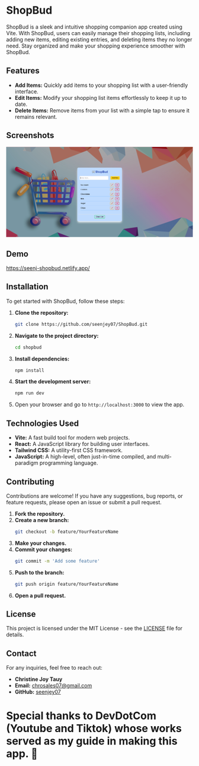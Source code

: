# ShopBud

ShopBud is a sleek and intuitive shopping companion app created using Vite. With ShopBud, users can easily manage their shopping lists, including adding new items, editing existing entries, and deleting items they no longer need. Stay organized and make your shopping experience smoother with ShopBud.

## Features

- **Add Items:** Quickly add items to your shopping list with a user-friendly interface.
- **Edit Items:** Modify your shopping list items effortlessly to keep it up to date.
- **Delete Items:** Remove items from your list with a simple tap to ensure it remains relevant.

## Screenshots

![ShopBud Sample List](image.png)

## Demo

https://seenj-shopbud.netlify.app/

## Installation

To get started with ShopBud, follow these steps:

1. **Clone the repository:**
   ```bash
   git clone https://github.com/seenjey07/ShopBud.git
   ```
2. **Navigate to the project directory:**

   ```bash
   cd shopbud
   ```

3. **Install dependencies:**

   ```bash
   npm install
   ```

4. **Start the development server:**

   ```bash
   npm run dev
   ```

5. Open your browser and go to `http://localhost:3000` to view the app.

## Technologies Used

- **Vite:** A fast build tool for modern web projects.
- **React:** A JavaScript library for building user interfaces.
- **Tailwind CSS:** A utility-first CSS framework.
- **JavaScript:** A high-level, often just-in-time compiled, and multi-paradigm programming language.

## Contributing

Contributions are welcome! If you have any suggestions, bug reports, or feature requests, please open an issue or submit a pull request.

1. **Fork the repository.**
2. **Create a new branch:**
   ```bash
   git checkout -b feature/YourFeatureName
   ```
3. **Make your changes.**
4. **Commit your changes:**
   ```bash
   git commit -m 'Add some feature'
   ```
5. **Push to the branch:**
   ```bash
   git push origin feature/YourFeatureName
   ```
6. **Open a pull request.**

## License

This project is licensed under the MIT License - see the [LICENSE](LICENSE) file for details.

## Contact

For any inquiries, feel free to reach out:

- **Christine Joy Tauy**
- **Email:** chrosales07@gmail.com
- **GitHub:** [seenjey07](https://github.com/seenjey07)

# Special thanks to DevDotCom (Youtube and Tiktok) whose works served as my guide in making this app. 🫡
